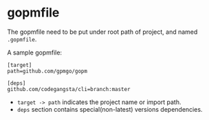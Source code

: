 gopmfile
====
The gopmfile need to be put under root path of project, and named `.gopmfile`.

A sample gopmfile:

	[target]
	path=github.com/gpmgo/gopm
	
	[deps]
	github.com/codegangsta/cli=branch:master

- `target -> path` indicates the project name or import path.
- `deps` section contains special(non-latest) versions dependencies.